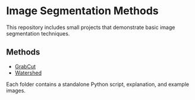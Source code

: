 # Image Segmentation Methods

This repository includes small projects that demonstrate basic image segmentation techniques.

## Methods

- [GrabCut](./grabcut_app)
-  [Watershed](./watershed_app)

Each folder contains a standalone Python script, explanation, and example images.
